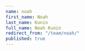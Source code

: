 ```yaml
---
name: noah
first_name: Noah
last_name: Kunin
full_name: Noah Kunin
redirect_from: "/team/noah/"
published: true
---
```


